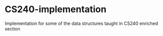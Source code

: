 # CS240-implementation
Implementation for some of the data structures taught in CS240 enriched section
